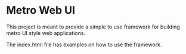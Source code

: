 Metro Web UI
==========

This project is meant to provide a simple to use framework
for building metro UI style web applications.

The index.html file has examples on how to use the framework.

